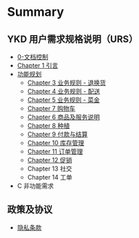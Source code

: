 # Summary

## YKD 用户需求规格说明（URS）

* [0-文档控制](0-.md)
* [Chapter 1 引言](README.md)
* [功能规划 ](features.md)
  * [Chapter 3 业务规则 - 退换货](2.md)
  * [Chapter 4 业务规则 - 配送](3.md)
  * [Chapter 5 业务规则 - 菜金](4.md)
  * [Chapter 7 购物车](chapter-7.md)
  * [Chapter 6 商品及服务说明](chapter-6.md)
  * [Chapter 8 种植](chapter-8.md)
  * [Chapter 9 付款与结算](chapter-9.md)
  * [Chapter 10 库存管理](chapter-10.md)
  * [Chapter 11 订单管理](chapter-11.md)
  * [Chapter 12 促销](chapter-12.md)
  * Chapter 13 社交
  * Chapter 14 工单
* C 非功能需求

## 政策及协议

* [隐私条款](Privacy.md)

